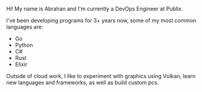 Hi! 
My name is Abrahan and I'm currently a DevOps Engineer at Publix.


I've been developing programs for 3+ years now, some of my most common languages are:
- Go
- Python
- C#
- Rust
- Elixir

Outside of cloud work, I like to experiment with graphics using Vulkan, learn new languages and frameworks, as well as build custom pcs.
